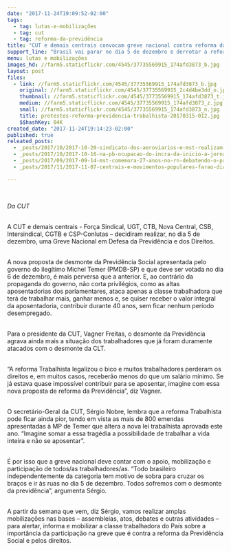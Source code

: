 ```yaml
---
date: "2017-11-24T19:09:52-02:00"
tags:
  - tag: lutas-e-mobilizações
  - tag: cut
  - tag: reforma-da-previdência
title: "CUT e demais centrais convocam greve nacional contra reforma da Previdência "
support_line: "Brasil vai parar no dia 5 de dezembro e derrotar a reforma golpista\n\n"
menu: lutas e mobilizações
images_hd: //farm5.staticflickr.com/4545/37735569915_174afd3873_b.jpg
layout: post
files:
  - link: //farm5.staticflickr.com/4545/37735569915_174afd3873_b.jpg
    original: //farm5.staticflickr.com/4545/37735569915_2c4d4be3dd_o.jpg
    thumbnail: //farm5.staticflickr.com/4545/37735569915_174afd3873_t.jpg
    medium: //farm5.staticflickr.com/4545/37735569915_174afd3873_z.jpg
    small: //farm5.staticflickr.com/4545/37735569915_174afd3873_n.jpg
    title: protestos-reforma-previdencia-trabalhista-20170315-012.jpg
    $$hashKey: 04K
created_date: "2017-11-24T19:14:23-02:00"
published: true
releated_posts:
  - _posts/2017/10/2017-10-20-sindicato-dos-aeroviarios-e-mst-realizam-protesto-no-aeroporto-de-salvador.md
  - _posts/2017/10/2017-10-16-na-pb-ocupacao-do-incra-da-inicio-a-jornada-nacional-em-defesa-da-reforma-agraria.md
  - _posts/2017/09/2017-09-14-mst-comemora-27-anos-no-rn-debatendo-o-protagonismo-das-mulheres-sem-terra.md
  - _posts/2017/11/2017-11-07-centrais-e-movimentos-populares-farao-dia-nacional-de-paralisacoes-na-proxima-sexta-feira-10.md

---
```

<p>&nbsp;</p>

<p><em>Da CUT&nbsp;</em></p>

<p><br />
A CUT e demais centrais - For&ccedil;a Sindical, UGT, CTB, Nova Central, CSB, Intersindical, CGTB e CSP-Conlutas &ndash; decidiram realizar, no dia 5 de dezembro, uma Greve Nacional em Defesa da Previd&ecirc;ncia e dos Direitos.</p>

<p><br />
A nova proposta de desmonte da Previd&ecirc;ncia Social apresentada pelo governo do ileg&iacute;timo Michel Temer (PMDB-SP) e que deve ser votada no dia 6 de dezembro, &eacute; mais perversa que a anterior. E, ao contr&aacute;rio da propaganda do governo, n&atilde;o corta privil&eacute;gios, como as altas aposentadorias dos parlamentares, ataca apenas a classe trabalhadora que ter&aacute; de trabalhar mais, ganhar menos e, se quiser receber o valor integral da aposentadoria, contribuir durante 40 anos, sem ficar nenhum per&iacute;odo desempregado.</p>

<p><br />
Para o presidente da CUT, Vagner Freitas, o desmonte da Previd&ecirc;ncia agrava ainda mais a situa&ccedil;&atilde;o dos trabalhadores que j&aacute; foram duramente atacados com o desmonte da CLT.&nbsp;</p>

<p><br />
&ldquo;A reforma Trabalhista legalizou o bico e muitos trabalhadores perderam os direitos e, em muitos casos, receber&atilde;o menos do que um sal&aacute;rio m&iacute;nimo. Se j&aacute; estava quase imposs&iacute;vel contribuir para se aposentar, imagine com essa nova proposta de reforma da Previd&ecirc;ncia&rdquo;, diz Vagner.&nbsp;</p>

<p><br />
O secret&aacute;rio-Geral da CUT, S&eacute;rgio Nobre, lembra que a reforma Trabalhista pode ficar ainda pior, tendo em vista as mais de 800 emendas apresentadas &agrave; MP de Temer que altera a nova lei trabalhista aprovada este ano. &ldquo;Imagine somar a essa trag&eacute;dia a possibilidade de trabalhar a vida inteira e n&atilde;o se aposentar&rdquo;.</p>

<p><br />
&Eacute; por isso que a greve nacional deve contar com o apoio, mobiliza&ccedil;&atilde;o e participa&ccedil;&atilde;o de todos/as trabalhadores/as. &ldquo;Todo brasileiro independentemente da categoria tem motivo de sobra para cruzar os bra&ccedil;os e ir &agrave;s ruas no dia 5 de dezembro. Todos sofremos com o desmonte da previd&ecirc;ncia&rdquo;, argumenta S&eacute;rgio.</p>

<p><br />
A partir da semana que vem, diz S&eacute;rgio, vamos realizar amplas mobiliza&ccedil;&otilde;es nas bases &ndash; assembleias, atos, debates e outras atividades &ndash; para alertar, informa e mobilizar a classe trabalhadora do Pa&iacute;s sobre a import&acirc;ncia da participa&ccedil;&atilde;o na greve que &eacute; contra a reforma da Previd&ecirc;ncia Social e pelos direitos.</p>
